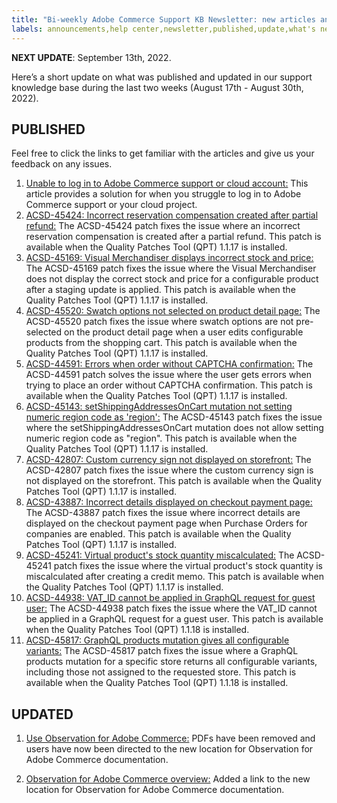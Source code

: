 ```yaml
---
title: "Bi-weekly Adobe Commerce Support KB Newsletter: new articles and updates"
labels: announcements,help center,newsletter,published,update,what's new,Magento,Adobe Commerce,cloud infrastructure,on-premises
---
```


 **NEXT UPDATE**: September 13th, 2022.

Here’s a short update on what was published and updated in our support knowledge base during the last two weeks (August 17th - August 30th, 2022).

## PUBLISHED

Feel free to click the links to get familiar with the articles and give us your feedback on any issues.

1. [Unable to log in to Adobe Commerce support or cloud account:](https://support.magento.com/hc/en-us/articles/8472095067021-Unable-to-log-in-to-Adobe-Commerce-support-or-cloud-account) This article provides a solution for when you struggle to log in to Adobe Commerce support or your cloud project.
1. [ACSD-45424: Incorrect reservation compensation created after partial refund:](https://support.magento.com/hc/en-us/articles/8715373495949-ACSD-45424-Incorrect-reservation-compensation-created-after-partial-refund) The ACSD-45424 patch fixes the issue where an incorrect reservation compensation is created after a partial refund. This patch is available when the Quality Patches Tool (QPT) 1.1.17 is installed.
1. [ACSD-45169: Visual Merchandiser displays incorrect stock and price:](https://support.magento.com/hc/en-us/articles/8717034476813-ACSD-45169-Visual-Merchandiser-displays-incorrect-stock-and-price-for-configurable-product) The ACSD-45169 patch fixes the issue where the Visual Merchandiser does not display the correct stock and price for a configurable product after a staging update is applied. This patch is available when the Quality Patches Tool (QPT) 1.1.17 is installed.
1. [ACSD-45520: Swatch options not selected on product detail page:](https://support.magento.com/hc/en-us/articles/8685735471885-ACSD-45520-Swatch-options-not-selected-on-product-detail-page) The ACSD-45520 patch fixes the issue where swatch options are not pre-selected on the product detail page when a user edits configurable products from the shopping cart. This patch is available when the Quality Patches Tool (QPT) 1.1.17 is installed.
1. [ACSD-44591: Errors when order without CAPTCHA confirmation:](https://support.magento.com/hc/en-us/articles/8718043311245-ACSD-44591-Errors-when-order-without-CAPTCHA-confirmation) The ACSD-44591 patch solves the issue where the user gets errors when trying to place an order without CAPTCHA confirmation. This patch is available when the Quality Patches Tool (QPT) 1.1.17 is installed.
1. [ACSD-45143: setShippingAddressesOnCart mutation not setting numeric region code as 'region':](https://support.magento.com/hc/en-us/articles/8624266022029-ACSD-45143-setShippingAddressesOnCart-mutation-not-setting-numeric-region-code-as-region-) The ACSD-45143 patch fixes the issue where the setShippingAddressesOnCart mutation does not allow setting numeric region code as "region". This patch is available when the Quality Patches Tool (QPT) 1.1.17 is installed.
1. [ACSD-42807: Custom currency sign not displayed on storefront:](https://support.magento.com/hc/en-us/articles/8624633968141-ACSD-42807-Custom-currency-sign-not-displayed-on-storefront) The ACSD-42807 patch fixes the issue where the custom currency sign is not displayed on the storefront. This patch is available when the Quality Patches Tool (QPT) 1.1.17 is installed.
1. [ACSD-43887: Incorrect details displayed on checkout payment page:](https://support.magento.com/hc/en-us/articles/8648713415309-ACSD-43887-Incorrect-details-displayed-on-checkout-payment-page) The ACSD-43887 patch fixes the issue where incorrect details are displayed on the checkout payment page when Purchase Orders for companies are enabled. This patch is available when the Quality Patches Tool (QPT) 1.1.17 is installed.
1. [ACSD-45241: Virtual product's stock quantity miscalculated:](https://support.magento.com/hc/en-us/articles/8516602310157-ACSD-45241-Virtual-product-s-stock-quantity-miscalculated) The ACSD-45241 patch fixes the issue where the virtual product's stock quantity is miscalculated after creating a credit memo. This patch is available when the Quality Patches Tool (QPT) 1.1.17 is installed.
1. [ACSD-44938: VAT_ID cannot be applied in GraphQL request for guest user:](https://support.magento.com/hc/en-us/articles/8707792464269-ACSD-44938-VAT-ID-cannot-be-applied-in-GraphQL-request-for-guest-user) The ACSD-44938 patch fixes the issue where the VAT_ID cannot be applied in a GraphQL request for a guest user. This patch is available when the Quality Patches Tool (QPT) 1.1.18 is installed.
1. [ACSD-45817: GraphQL products mutation gives all configurable variants:](https://support.magento.com/hc/en-us/articles/8769936937613) The ACSD-45817 patch fixes the issue where a GraphQL products mutation for a specific store returns all configurable variants, including those not assigned to the requested store. This patch is available when the Quality Patches Tool (QPT) 1.1.18 is installed.

## UPDATED

1. [Use Observation for Adobe Commerce:](https://support.magento.com/hc/en-us/signin?return_to=https%3A%2F%2Fsupport.magento.com%2Fhc%2Fen-us%2Farticles%2F4402379845901-Use-Observation-for-Adobe-Commerce) PDFs have been removed and users have now been directed to the new location for Observation for Adobe Commerce documentation.

1. [Observation for Adobe Commerce overview:](https://support.magento.com/hc/en-us/articles/4406549696781-Observation-for-Adobe-Commerce-overview) Added a link to the new location for Observation for Adobe Commerce documentation.
